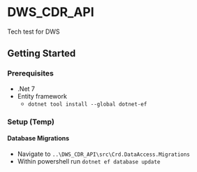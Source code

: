 # DWS_CDR_API
Tech test for DWS


## Getting Started

### Prerequisites

- .Net 7
- Entity framework
	+ `dotnet tool install --global dotnet-ef`

### Setup (Temp)

#### Database Migrations
- Navigate to `..\DWS_CDR_API\src\Crd.DataAccess.Migrations`
- Within powershell run `dotnet ef database update`
